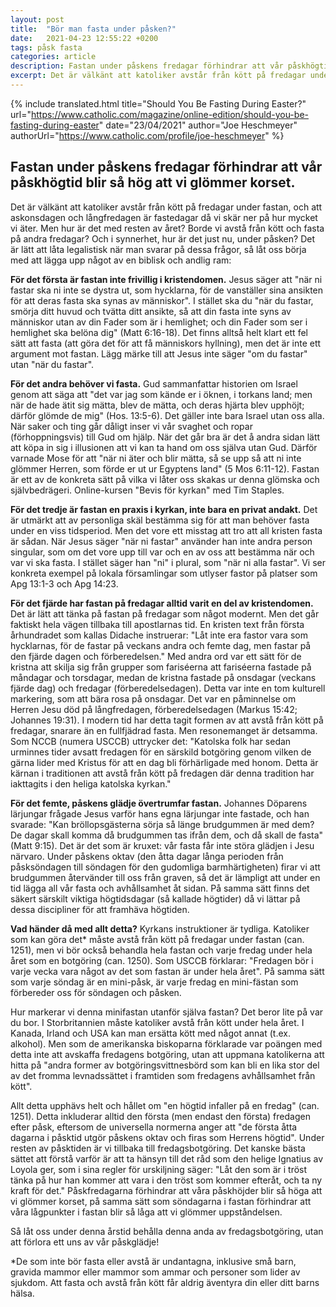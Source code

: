 ```yaml
---
layout: post
title:  "Bör man fasta under påsken?"
date:   2021-04-23 12:55:22 +0200
tags: påsk fasta
categories: article
description: Fastan under påskens fredagar förhindrar att vår påskhögtid blir så hög att vi glömmer korset. 
excerpt: Det är välkänt att katoliker avstår från kött på fredagar under fastan, och att askonsdagen och långfredagen är fastedagar då vi skär ner på hur mycket vi äter. Men hur är det med resten av året?
---
```



{% include translated.html 
    title="Should You Be Fasting During Easter?" 
    url="https://www.catholic.com/magazine/online-edition/should-you-be-fasting-during-easter" date="23/04/2021" 
    author="Joe Heschmeyer" 
    authorUrl="https://www.catholic.com/profile/joe-heschmeyer" 
%}

## Fastan under påskens fredagar förhindrar att vår påskhögtid blir så hög att vi glömmer korset.

Det är välkänt att katoliker avstår från kött på fredagar under fastan, och att askonsdagen och långfredagen är fastedagar då vi skär ner på hur mycket vi äter. Men hur är det med resten av året? Borde vi avstå från kött och fasta på andra fredagar? Och i synnerhet, hur är det just nu, under påsken? Det är lätt att låta legalistisk när man svarar på dessa frågor, så låt oss börja med att lägga upp något av en biblisk och andlig ram:

**För det första är fastan inte frivillig i kristendomen.** Jesus säger att "när ni fastar ska ni inte se dystra ut, som hycklarna, för de vanställer sina ansikten för att deras fasta ska synas av människor". I stället ska du "när du fastar, smörja ditt huvud och tvätta ditt ansikte, så att din fasta inte syns av människor utan av din Fader som är i hemlighet; och din Fader som ser i hemlighet ska belöna dig" (Matt 6:16-18). Det finns alltså helt klart ett fel sätt att fasta (att göra det för att få människors hyllning), men det är inte ett argument mot fastan. Lägg märke till att Jesus inte säger "om du fastar" utan "när du fastar".

**För det andra behöver vi fasta.** Gud sammanfattar historien om Israel genom att säga att "det var jag som kände er i öknen, i torkans land; men när de hade ätit sig mätta, blev de mätta, och deras hjärta blev upphöjt; därför glömde de mig" (Hos. 13:5-6). Det gäller inte bara Israel utan oss alla. När saker och ting går dåligt inser vi vår svaghet och ropar (förhoppningsvis) till Gud om hjälp. När det går bra är det å andra sidan lätt att köpa in sig i illusionen att vi kan ta hand om oss själva utan Gud. Därför varnade Mose för att "när ni äter och blir mätta, så se upp så att ni inte glömmer Herren, som förde er ut ur Egyptens land" (5 Mos 6:11-12). Fastan är ett av de konkreta sätt på vilka vi låter oss skakas ur denna glömska och självbedrägeri.
Online-kursen "Bevis för kyrkan" med Tim Staples.

**För det tredje är fastan en praxis i kyrkan, inte bara en privat andakt.** Det är utmärkt att av personliga skäl bestämma sig för att man behöver fasta under en viss tidsperiod. Men det vore ett misstag att tro att all kristen fasta är sådan. När Jesus säger "när ni fastar" använder han inte andra person singular, som om det vore upp till var och en av oss att bestämma när och var vi ska fasta. I stället säger han "ni" i plural, som "när ni alla fastar". Vi ser konkreta exempel på lokala församlingar som utlyser fastor på platser som Apg 13:1-3 och Apg 14:23.

**För det fjärde har fastan på fredagar alltid varit en del av kristendomen.** Det är lätt att tänka på fastan på fredagar som något modernt. Men det går faktiskt hela vägen tillbaka till apostlarnas tid. En kristen text från första århundradet som kallas Didache instruerar: "Låt inte era fastor vara som hycklarnas, för de fastar på veckans andra och femte dag, men fastar på den fjärde dagen och förberedelsen." Med andra ord var ett sätt för de kristna att skilja sig från grupper som fariséerna att fariséerna fastade på måndagar och torsdagar, medan de kristna fastade på onsdagar (veckans fjärde dag) och fredagar (förberedelsedagen). Detta var inte en tom kulturell markering, som att bära rosa på onsdagar. Det var en påminnelse om Herren Jesu död på långfredagen, förberedelsedagen (Markus 15:42; Johannes 19:31). I modern tid har detta tagit formen av att avstå från kött på fredagar, snarare än en fullfjädrad fasta. Men resonemanget är detsamma. Som NCCB (numera USCCB) uttrycker det: "Katolska folk har sedan urminnes tider avsatt fredagen för en särskild botgöring genom vilken de gärna lider med Kristus för att en dag bli förhärligade med honom. Detta är kärnan i traditionen att avstå från kött på fredagen där denna tradition har iakttagits i den heliga katolska kyrkan."

**För det femte, påskens glädje övertrumfar fastan.** Johannes Döparens lärjungar frågade Jesus varför hans egna lärjungar inte fastade, och han svarade: "Kan bröllopsgästerna sörja så länge brudgummen är med dem? De dagar skall komma då brudgummen tas ifrån dem, och då skall de fasta" (Matt 9:15). Det är det som är kruxet: vår fasta får inte störa glädjen i Jesu närvaro. Under påskens oktav (den åtta dagar långa perioden från påsksöndagen till söndagen för den gudomliga barmhärtigheten) firar vi att brudgummen återvänder till oss från graven, så det är lämpligt att under en tid lägga all vår fasta och avhållsamhet åt sidan. På samma sätt finns det säkert särskilt viktiga högtidsdagar (så kallade högtider) då vi lättar på dessa discipliner för att framhäva högtiden.


**Vad händer då med allt detta?** Kyrkans instruktioner är tydliga. Katoliker som kan göra det* måste avstå från kött på fredagar under fastan (can. 1251), men vi bör också behandla hela fastan och varje fredag under hela året som en botgöring (can. 1250). Som USCCB förklarar: "Fredagen bör i varje vecka vara något av det som fastan är under hela året". På samma sätt som varje söndag är en mini-påsk, är varje fredag en mini-fästan som förbereder oss för söndagen och påsken.

Hur markerar vi denna minifastan utanför själva fastan? Det beror lite på var du bor. I Storbritannien måste katoliker avstå från kött under hela året. I Kanada, Irland och USA kan man ersätta kött med något annat (t.ex. alkohol). Men som de amerikanska biskoparna förklarade var poängen med detta inte att avskaffa fredagens botgöring, utan att uppmana katolikerna att hitta på "andra former av botgöringsvittnesbörd som kan bli en lika stor del av det fromma levnadssättet i framtiden som fredagens avhållsamhet från kött".

Allt detta upphävs helt och hållet om "en högtid infaller på en fredag" (can. 1251). Detta inkluderar alltid den första (men endast den första) fredagen efter påsk, eftersom de universella normerna anger att "de första åtta dagarna i påsktid utgör påskens oktav och firas som Herrens högtid". Under resten av påsktiden är vi tillbaka till fredagsbotgöring. Det kanske bästa sättet att förstå varför är att ta hänsyn till det råd som den helige Ignatius av Loyola ger, som i sina regler för urskiljning säger: "Låt den som är i tröst tänka på hur han kommer att vara i den tröst som kommer efteråt, och ta ny kraft för det." Påskfredagarna förhindrar att våra påskhöjder blir så höga att vi glömmer korset, på samma sätt som söndagarna i fastan förhindrar att våra lågpunkter i fastan blir så låga att vi glömmer uppståndelsen.

Så låt oss under denna årstid behålla denna anda av fredagsbotgöring, utan att förlora ett uns av vår påskglädje!

*De som inte bör fasta eller avstå är undantagna, inklusive små barn, gravida mammor eller mammor som ammar och personer som lider av sjukdom. Att fasta och avstå från kött får aldrig äventyra din eller ditt barns hälsa.
